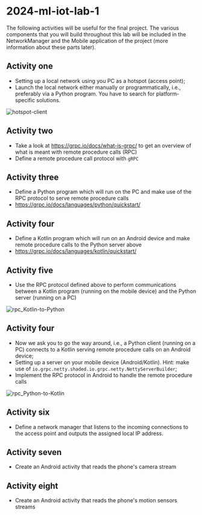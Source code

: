 # 2024-ml-iot-lab-1

The following activities will be useful for the final project. The various components that you will build throughout this lab will be included in the NetworkManager and the Mobile application of the project (more information about these parts later).

## Activity one
* Setting up a local network using you PC as a hotspot (access point);
* Launch the local network either manually or programmatically, i.e., preferably via a Python program. You have to search for platform-specific solutions.

![hotspot-client](https://user-images.githubusercontent.com/8298445/144478047-2818168d-828d-4dd1-84c4-48ac4c8ad5e0.png)


## Activity two
* Take a look at https://grpc.io/docs/what-is-grpc/ to get an overview of what is meant with remote procedure calls (RPC)
* Define a remote procedure call protocol with `gRPC`

## Activity three
* Define a Python program which will run on the PC and make use of the RPC protocol to serve remote procedure calls
* https://grpc.io/docs/languages/python/quickstart/

## Activity four
* Define a Kotlin program which will run on an Android device and make remote procedure calls to the Python server above
* https://grpc.io/docs/languages/kotlin/quickstart/


## Activity five
* Use the RPC protocol defined above to perform communications between a Kotlin program (running on the mobile device) and the Python server (running on a PC)

![rpc_Kotlin-to-Python](https://user-images.githubusercontent.com/8298445/144479920-d239c3bb-4667-4e68-83c0-624bb0b986d6.png)



## Activity four
* Now we ask you to go the way around, i.e., a Python client (running on a PC) connects to a Kotlin serving remote procedure calls on an Android device;
* Setting up a server on your mobile device (Android/Kotlin). Hint: make use of `io.grpc.netty.shaded.io.grpc.netty.NettyServerBuilder`;
* Implement the RPC protocol in Android to handle the remote procedure calls

![rpc_Python-to-Kotlin](https://user-images.githubusercontent.com/8298445/144479951-731a0a52-1723-4c85-bec9-2776e619baa0.png)


## Activity six
* Define a network manager that listens to the incoming connections to the access point and outputs the assigned local IP address.

## Activity seven
* Create an Android activity that reads the phone's camera stream

## Activity eight
* Create an Android activity that reads the phone's motion sensors streams
